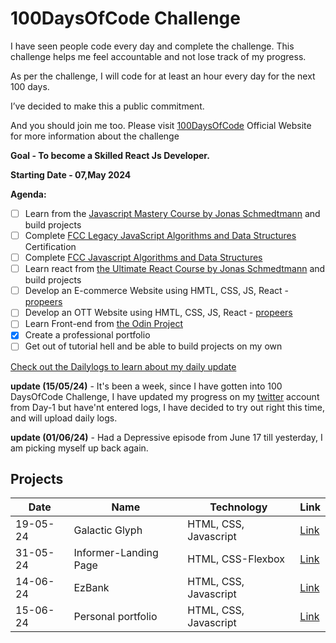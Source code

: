 # 100DaysOfCode Challenge

I have seen people code every day and complete the challenge. This challenge helps me feel accountable and not lose track of my progress.

As per the challenge, I will code for at least an hour every day for the next 100 days.

I’ve decided to make this a public commitment.

And you should join me too. Please visit [100DaysOfCode](https://www.100daysofcode.com/) Official Website for more information about the challenge

**Goal - To become a Skilled React Js Developer.**

**Starting Date - 07,May 2024**

**Agenda:**

- [ ] Learn from the [Javascript Mastery Course by Jonas Schmedtmann](https://www.udemy.com/course/the-complete-javascript-course/) and build projects
- [ ] Complete [FCC Legacy JavaScript Algorithms and Data Structures](https://www.freecodecamp.org/learn/javascript-algorithms-and-data-structures) Certification
- [ ] Complete [FCC Javascript Algorithms and Data Structures](https://www.freecodecamp.org/learn/javascript-algorithms-and-data-structures-v8/)
- [ ] Learn react from [the Ultimate React Course by Jonas Schmedtmann](https://www.udemy.com/course/the-ultimate-react-course/) and build projects
- [ ] Develop an E-commerce Website using HMTL, CSS, JS, React - [propeers](https://www.propeers.in/roadmaps/657dafb34f74377fd1ac07b0)
- [ ] Develop an OTT Website using HMTL, CSS, JS, React - [propeers](https://www.propeers.in/roadmaps/657dafb34f74377fd1ac07b0)
- [ ] Learn Front-end from [the Odin Project](https://www.theodinproject.com/)
- [x] Create a professional portfolio
- [ ] Get out of tutorial hell and be able to build projects on my own

[Check out the Dailylogs to learn about my daily update](https://github.com/suchi-291/100-days-of-code/blob/36c25a24fc3064e08e88379771250dd7ca510435/log.md)

**update (15/05/24)** - It's been a week, since I have gotten into 100 DaysOfCode Challenge, I have updated my progress on my [twitter](https://twitter.com/RaoSuchitha) account from Day-1 but have'nt entered logs, I have decided to try out right this time, and will upload daily logs.

**update (01/06/24)** - Had a Depressive episode from June 17 till yesterday, I am picking myself up back again.

## Projects

| Date     | Name                  | Technology            | Link                                                        |
| -------- | --------------------- | --------------------- | ----------------------------------------------------------- |
| 19-05-24 | Galactic Glyph        | HTML, CSS, Javascript | [Link](https://suchi-291.github.io/GalacticGlyph/)          |
| 31-05-24 | Informer-Landing Page | HTML, CSS-Flexbox     | [Link](https://suchi-291.github.io/Informer/)               |
| 14-06-24 | EzBank                | HTML, CSS, Javascript | [Link](https://suchi-291.github.io/minimalist-banking-app/) |
| 15-06-24 | Personal portfolio    | HTML, CSS, Javascript | [Link](https://suchidevfolio.netlify.app)                   |
